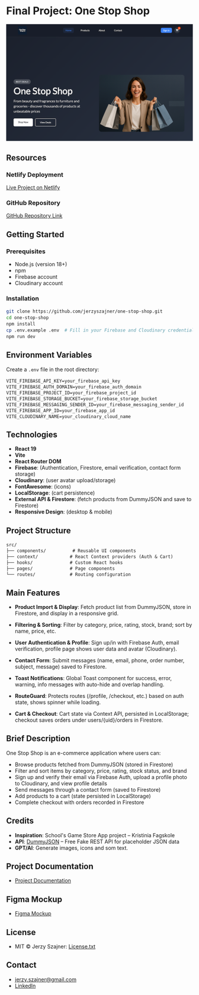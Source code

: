 # Final Project: One Stop Shop

![Home Page Screenshot](docs/home-page-screenshot.webp)

## Resources

### Netlify Deployment

[Live Project on Netlify](https://one-stop-shop-react.netlify.app/)

### GitHub Repository

[GitHub Repository Link](https://github.com/jerzyszajner/one-stop-shop.git)

## Getting Started

### Prerequisites

- Node.js (version 18+)
- npm
- Firebase account
- Cloudinary account

### Installation

```bash
git clone https://github.com/jerzyszajner/one-stop-shop.git
cd one-stop-shop
npm install
cp .env.example .env  # Fill in your Firebase and Cloudinary credentials
npm run dev
```

## Environment Variables

Create a `.env` file in the root directory:

```env
VITE_FIREBASE_API_KEY=your_firebase_api_key
VITE_FIREBASE_AUTH_DOMAIN=your_firebase_auth_domain
VITE_FIREBASE_PROJECT_ID=your_firebase_project_id
VITE_FIREBASE_STORAGE_BUCKET=your_firebase_storage_bucket
VITE_FIREBASE_MESSAGING_SENDER_ID=your_firebase_messaging_sender_id
VITE_FIREBASE_APP_ID=your_firebase_app_id
VITE_CLOUDINARY_NAME=your_cloudinary_cloud_name
```

## Technologies

- **React 19**
- **Vite**
- **React Router DOM**
- **Firebase**: (Authentication, Firestore, email verification, contact form storage)
- **Cloudinary**: (user avatar upload/storage)
- **FontAwesome**: (icons)
- **LocalStorage**: (cart persistence)
- **External API & Firestore**: (fetch products from DummyJSON and save to Firestore)
- **Responsive Design**: (desktop & mobile)

## Project Structure

```
src/
├── components/          # Reusable UI components
├── context/            # React Context providers (Auth & Cart)
├── hooks/              # Custom React hooks
├── pages/              # Page components
└── routes/             # Routing configuration
```

## Main Features

- **Product Import & Display**: Fetch product list from DummyJSON, store in Firestore, and display in a responsive grid.

- **Filtering & Sorting**: Filter by category, price, rating, stock, brand; sort by name, price, etc.

- **User Authentication & Profile**: Sign up/in with Firebase Auth, email verification, profile page shows user data and avatar (Cloudinary).

- **Contact Form**: Submit messages (name, email, phone, order number, subject, message) saved to Firestore.

- **Toast Notifications**: Global Toast component for success, error, warning, info messages with auto-hide and overlap handling.

- **RouteGuard**: Protects routes (/profile, /checkout, etc.) based on auth state, shows spinner while loading.

- **Cart & Checkout**: Cart state via Context API, persisted in LocalStorage; checkout saves orders under users/{uid}/orders in Firestore.

## Brief Description

One Stop Shop is an e-commerce application where users can:

- Browse products fetched from DummyJSON (stored in Firestore)
- Filter and sort items by category, price, rating, stock status, and brand
- Sign up and verify their email via Firebase Auth, upload a profile photo to Cloudinary, and view profile details
- Send messages through a contact form (saved to Firestore)
- Add products to a cart (state persisted in LocalStorage)
- Complete checkout with orders recorded in Firestore

## Credits

- **Inspiration**: School's Game Store App project – Kristinia Fagskole
- **API**: [DummyJSON](https://dummyjson.com/) – Free Fake REST API for placeholder JSON data
- **GPT/AI**: Generate images, icons and som text.

## Project Documentation

- [Project Documentation](docs/project-documentation.pdf)

## Figma Mockup

- [Figma Mockup](docs/one-stop-shop.fig)

## License

- MIT © Jerzy Szajner: [License.txt](License.txt)

## Contact

- [jerzy.szajner@gmail.com](mailto:jerzy.szajner@gmail.com)
- [LinkedIn](https://www.linkedin.com/in/jerzyszajner/)
